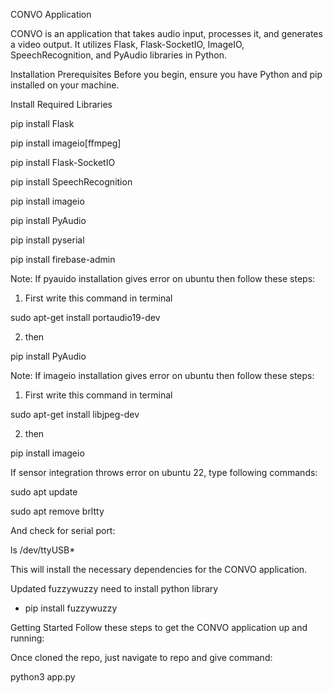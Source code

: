 
CONVO Application

CONVO is an application that takes audio input, processes it, and generates a video output. It utilizes Flask, Flask-SocketIO, ImageIO, SpeechRecognition, and PyAudio libraries in Python.

Installation
Prerequisites
Before you begin, ensure you have Python and pip installed on your machine.

Install Required Libraries


pip install Flask

pip install imageio[ffmpeg]

pip install Flask-SocketIO

pip install SpeechRecognition

pip install imageio

pip install PyAudio

pip install pyserial

pip install firebase-admin



Note: If pyauido installation gives error on ubuntu then follow these steps:

1. First write this command in terminal

sudo apt-get install portaudio19-dev

2. then

pip install PyAudio


Note: If imageio installation gives error on ubuntu then follow these steps:

1. First write this command in terminal

sudo apt-get install libjpeg-dev

2. then

pip install imageio


If sensor integration throws error on ubuntu 22, type following commands:

sudo apt update

sudo apt remove brltty


And check for serial port:

ls /dev/ttyUSB*

This will install the necessary dependencies for the CONVO application.


Updated fuzzywuzzy need to install python library 
- pip install fuzzywuzzy 

Getting Started
Follow these steps to get the CONVO application up and running:

Once cloned the repo, just navigate to repo and give command:

python3 app.py


